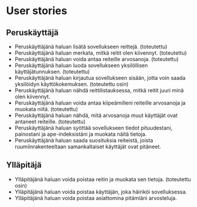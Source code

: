 # User stories

## Peruskäyttäjä
- Peruskäyttäjänä haluan lisätä sovellukseen reittejä. (toteutettu)
- Peruskäyttäjänä haluan merkata, mitkä reitit olen kiivennyt. (toteutettu)
- Peruskäyttäjänä haluan voida antaa reiteille arvosanoja. (toteutettu)
- Peruskäyttäjänä haluan luoda sovellukseen yksilöllisen käyttäjätunnuksen. (toteutettu)
- Peruskäyttäjänä haluan kirjautua sovellukseen sisään, jotta voin saada yksilöidyn käyttökokemuksen. (toteutettu osin)
- Peruskäyttäjänä haluan nähdä reittilistauksessa, mitkä reitit juuri minä olen kiivennyt.
- Peruskäyttäjänä haluan voida antaa kiipeämilleni reiteille arvosanoja ja muokata niitä. (toteutettu)
- Peruskäyttäjänä haluan nähdä, mitä arvosanoja muut käyttäjät ovat antaneet reiteille. (toteutettu)
- Peruskäyttäjänä haluan syöttää sovellukseen tiedot pituudestani, painostani ja ape-indeksistäni ja muokata näitä tietoja.
- Peruskäyttäjänä haluan saada suosituksia reiteistä, joista ruumiinrakenteeltaan samankaltaiset käyttäjät ovat pitäneet.

## Ylläpitäjä
- Ylläpitäjänä haluan voida poistaa reitin ja muokata sen tietoja. (toteutettu osin)
- Ylläpitäjänä haluan voida poistaa käyttäjän, joka häiriköi sovelluksessa.
- Ylläpitäjänä haluan voida poistaa asiattomina pitämiäni arvosteluja.
